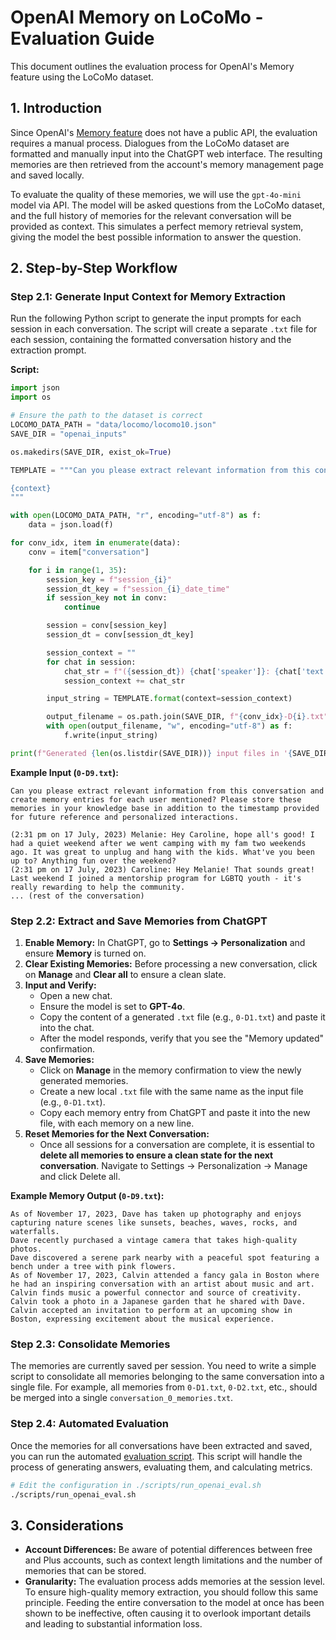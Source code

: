 # OpenAI Memory on LoCoMo - Evaluation Guide

This document outlines the evaluation process for OpenAI's Memory feature using the LoCoMo dataset.

## 1. Introduction

Since OpenAI's [Memory feature](https://openai.com/index/memory-and-new-controls-for-chatgpt/) does not have a public API, the evaluation requires a manual process. Dialogues from the LoCoMo dataset are formatted and manually input into the ChatGPT web interface. The resulting memories are then retrieved from the account's memory management page and saved locally.

To evaluate the quality of these memories, we will use the `gpt-4o-mini` model via API. The model will be asked questions from the LoCoMo dataset, and the full history of memories for the relevant conversation will be provided as context. This simulates a perfect memory retrieval system, giving the model the best possible information to answer the question.

## 2. Step-by-Step Workflow

### Step 2.1: Generate Input Context for Memory Extraction

Run the following Python script to generate the input prompts for each session in each conversation. The script will create a separate `.txt` file for each session, containing the formatted conversation history and the extraction prompt.

**Script:**
```python
import json
import os

# Ensure the path to the dataset is correct
LOCOMO_DATA_PATH = "data/locomo/locomo10.json"
SAVE_DIR = "openai_inputs"

os.makedirs(SAVE_DIR, exist_ok=True)

TEMPLATE = """Can you please extract relevant information from this conversation and create memory entries for each user mentioned? Please store these memories in your knowledge base in addition to the timestamp provided for future reference and personalized interactions.

{context}
"""

with open(LOCOMO_DATA_PATH, "r", encoding="utf-8") as f:
    data = json.load(f)

for conv_idx, item in enumerate(data):
    conv = item["conversation"]

    for i in range(1, 35):
        session_key = f"session_{i}"
        session_dt_key = f"session_{i}_date_time"
        if session_key not in conv:
            continue

        session = conv[session_key]
        session_dt = conv[session_dt_key]

        session_context = ""
        for chat in session:
            chat_str = f"({session_dt}) {chat['speaker']}: {chat['text']}\n"
            session_context += chat_str

        input_string = TEMPLATE.format(context=session_context)

        output_filename = os.path.join(SAVE_DIR, f"{conv_idx}-D{i}.txt")
        with open(output_filename, "w", encoding="utf-8") as f:
            f.write(input_string)

print(f"Generated {len(os.listdir(SAVE_DIR))} input files in '{SAVE_DIR}' directory.")
```

**Example Input (`0-D9.txt`):**
```plaintext
Can you please extract relevant information from this conversation and create memory entries for each user mentioned? Please store these memories in your knowledge base in addition to the timestamp provided for future reference and personalized interactions.

(2:31 pm on 17 July, 2023) Melanie: Hey Caroline, hope all's good! I had a quiet weekend after we went camping with my fam two weekends ago. It was great to unplug and hang with the kids. What've you been up to? Anything fun over the weekend?
(2:31 pm on 17 July, 2023) Caroline: Hey Melanie! That sounds great! Last weekend I joined a mentorship program for LGBTQ youth - it's really rewarding to help the community.
... (rest of the conversation)
```

### Step 2.2: Extract and Save Memories from ChatGPT

1.  **Enable Memory:** In ChatGPT, go to **Settings -> Personalization** and ensure **Memory** is turned on.
2.  **Clear Existing Memories:** Before processing a new conversation, click on **Manage** and **Clear all** to ensure a clean slate.
3.  **Input and Verify:**
    * Open a new chat.
    * Ensure the model is set to **GPT-4o**.
    * Copy the content of a generated `.txt` file (e.g., `0-D1.txt`) and paste it into the chat.
    * After the model responds, verify that you see the "Memory updated" confirmation.
4.  **Save Memories:**
    * Click on **Manage** in the memory confirmation to view the newly generated memories.
    * Create a new local `.txt` file with the same name as the input file (e.g., `0-D1.txt`).
    * Copy each memory entry from ChatGPT and paste it into the new file, with each memory on a new line.
5.  **Reset Memories for the Next Conversation:**
    * Once all sessions for a conversation are complete, it is essential to **delete all memories to ensure a clean state for the next conversation**. Navigate to Settings -> Personalization -> Manage and click Delete all.

**Example Memory Output (`0-D9.txt`):**
```plaintext
As of November 17, 2023, Dave has taken up photography and enjoys capturing nature scenes like sunsets, beaches, waves, rocks, and waterfalls.
Dave recently purchased a vintage camera that takes high-quality photos.
Dave discovered a serene park nearby with a peaceful spot featuring a bench under a tree with pink flowers.
As of November 17, 2023, Calvin attended a fancy gala in Boston where he had an inspiring conversation with an artist about music and art.
Calvin finds music a powerful connector and source of creativity.
Calvin took a photo in a Japanese garden that he shared with Dave.
Calvin accepted an invitation to perform at an upcoming show in Boston, expressing excitement about the musical experience.
```

### Step 2.3: Consolidate Memories

The memories are currently saved per session. You need to write a simple script to consolidate all memories belonging to the same conversation into a single file. For example, all memories from `0-D1.txt`, `0-D2.txt`, etc., should be merged into a single `conversation_0_memories.txt`.


### Step 2.4: Automated Evaluation

Once the memories for all conversations have been extracted and saved, you can run the automated [evaluation script](../run_openai_eval.sh). This script will handle the process of generating answers, evaluating them, and calculating metrics.

```bash
# Edit the configuration in ./scripts/run_openai_eval.sh
./scripts/run_openai_eval.sh
```

## 3. Considerations

-   **Account Differences:** Be aware of potential differences between free and Plus accounts, such as context length limitations and the number of memories that can be stored.
-   **Granularity:** The evaluation process adds memories at the session level. To ensure high-quality memory extraction, you should follow this same principle. Feeding the entire conversation to the model at once has been shown to be ineffective, often causing it to overlook important details and leading to substantial information loss.
